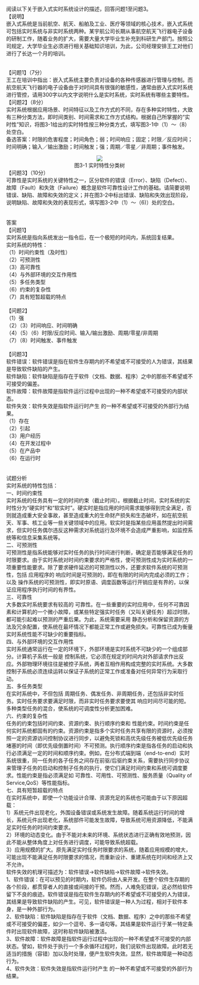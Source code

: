 <div class="detail lh2">阅读以下关于嵌入式实时系统设计的描述，回答问题1至问题3。<br/>
【说明】<br/>
嵌入式系统是当前航空、航天、船舶及工业、医疗等领域的核心技术，嵌入式系统可包括实时系统与非实时系统两种。某宇航公司长期从事航空航天飞行器电子设备的研制工作，随着业务的扩大，需要大量大学毕业生补充到科研生产部门。按照公司规定，大学毕业生必须进行相关基础知识培训，为此，公司经理安排王工对他们进行了长达一个月的培训。 <br/><br/><p>
【问题1】（7分）<br/>
王工在培训中指出：嵌入式系统主要负责对设备的各种传感器进行管理与控制。而航空航天飞行器的电子设备由于对时间具有很强的敏感性，通常由嵌入式实时系统进行管控，请用300字以内文字说明什么是实时系统，实时系统有哪些主要特性。 <br/>
【问题2】（8分）<br/>
实时系统根据应用场景、时间特征以及工作方式的不同，存在多种实时特性，大致有三种分类方法，即时间类别、时间需求和工作方式结构。根据自己所掌握的“实时性”知识，将图3-1给出的实时特性按三种分类方式，填写图3-1中（1）～（8）处空白。<br/>
备选答案：时限的危害程度；时间角色；弱；时间响应；固定；时限／反应时间；时间明确；输入／输出激励；时间触发；强；周期／零星／非周期；事件触发。
</p><div style="text-align: center;">
<span lang="EN-US" mso-fareast-language:zh-cn="" new="" roman="" style="font-size:10.5pt;font-family:
" times=""><v:shapetype coordsize="21600,21600" filled="f" id="_x0000_t75" o:preferrelative="t" o:spt="75" path="m@4@5l@4@11@9@11@9@5xe" stroked="f">
<v:stroke join="">
<v:formulas>
<v:f eqn="if lineDrawn pixelLineWidth 0">
<v:f eqn="sum @0 1 0">
<v:f eqn="sum 0 0 @1">
<v:f eqn="prod @2 1 2">
<v:f eqn="prod @3 21600 pixelWidth">
<v:f eqn="prod @3 21600 pixelHeight">
<v:f eqn="sum @0 0 1">
<v:f eqn="prod @6 1 2">
<v:f eqn="prod @7 21600 pixelWidth">
<v:f eqn="sum @8 21600 0">
<v:f eqn="prod @7 21600 pixelHeight">
<v:f eqn="sum @10 21600 0">
</v:f></v:f></v:f></v:f></v:f></v:f></v:f></v:f></v:f></v:f></v:f></v:f></v:formulas>
<v:path gradientshapeok="t" o:connecttype="rect" o:extrusionok="f">
<o:lock aspectratio="t" v:ext="edit">
</o:lock></v:path></v:stroke></v:shapetype><v:shape id="_x0000_i1025" o:ole="" style="width:280.5pt;
 height:223.5pt" type="#_x0000_t75">
<v:imagedata o:title="" src="file:///C:\Users\ADMINI~1\AppData\Local\Temp\msohtmlclip1\01\clip_image001.emz">
</v:imagedata></v:shape></span>
<img src="https://img.kuaiwenyun.com/images/shiti/2022-06/127/agvxwKBFU0.png"/></div>
<div style="text-align: center;">
图3-1 实时特性分类树</div>
【问题3】（10分）<br/>
可靠性是实时系统的关键特性之一，区分软件的错误（Error）、缺陷（Defect）、故障（Fault）和失效（Failure）概念是软件可靠性设计工作的基础。请简要说明错误、缺陷、故障和失效的定义；并在图3-2中标出错误、缺陷和失效出现阶段，说明缺陷、故障和失效的表现形式，填写图3-2中（1）～（6)）处的空白。<br/><div style="text-align: center;"><img alt="" src="https://lstatic.xisaiwang.com/tiku/uploadfiles/2016-11/394bce15f3ae440a8eaac47b809ff006_.png"/></div><br/><br/>答案<br/>【问题1】<br/>
实时系统是指向系统发出一指令后，在一个极短的时间内，系统回复结果。<br/>
实时系统的特性：<br/>
（1）时间约束性（及时性）<br/>
（2）可预测性<br/>
（3）高可靠性<br/>
（4）与外部环境的交互作用性<br/>
（5）多任务类型<br/>
（6）约束的复杂性<br/>
（7）具有短暂超载的特点<br/>
<br/>
【问题2】<br/>
（1）强<br/>
（2）（3）时间响应、时间明确<br/>
（4）（5）（6）时限/反应时间、输入/输出激励、周期/零星/非周期<br/>
（7）（8）时间触发、事件触发<br/>
<br/>
【问题3】<br/>
软件错误：软件错误是指在软件生存期内的不希望或不可接受的人为错误，其结果是导致软件缺陷的产生。<br/>
软件缺陷：软件缺陷是指存在于软件（文档、数据、程序）之中的那些不希望或不可接受的偏差。<br/>
软件故障：软件故障是指软件运行过程中出现的一种不希望或不可接受的内部状态。<br/>
软件失效：软件失效是指软件运行时产生 的一种不希望或不可接受的外部行为结果。<br/>
（1）存在<br/>
（2）引起<br/>
（3）用户经历<br/>
（4）在开发过程中<br/>
（5）在产品中<br/>
（6）在运行时<br/><br/><br/>试题分析<br/>实时系统的特性包括：<br/>
一、时间约束性<br/>实时系统的任务具有一定的时间约束（截止时间）。根据截止时间，实时系统的实时性分为“硬实时”和“软实时”。硬实时是指应用的时间需求能够得到完全满足，否则就造成重大安全事故，甚至造成重大的生命财产损失和生态破坏，如在航空航天、军事、核工业等一些关键领域中的应用。软实时是指某些应用虽然提出时间需求，但实时任务偶尔违反这种需求对系统运行及环境不会造成严重影响，如监控系统等和信息采集系统等。<br/>
二、可预测性<br/>可预测性是指系统能够对实时任务的执行时间进行判断，确定是否能够满足任务的时限要求。由于实时系统对时间约束要求的严格性，使可预测性成为实时系统的一项重要性能要求。除了要求硬件延迟的可预测性以外，还要求软件系统的可预测性，包括 应用程序的 响应时间是可预测的，即在有限的时间内完成必须的工作；以及 操作系统的可预测性，即实时原语、调度函数等运行开销应是有界的，以保证应用程序执行时间的有界性。<br/>
三、可靠性<br/>大多数实时系统要求有较高的 可靠性。在一些重要的实时应用中，任何不可靠因素和计算机的一个微小故障，或某些特定强实时任务（又叫关键任务）超过时限，都可能引起难以预测的严重后果。为此，系统需要采用 静态分析和保留资源的方法及冗余配置，使系统在最坏情况下都能正常工作或避免损失。可靠性已成为衡量实时系统性能不可缺少的重要指标。<br/>
四、与外部环境的交互作用性<br/>实时系统通常运行在一定的环境下，外部环境是实时系统不可缺少的一个组成部分。计算机子系统一般是 控制系统，它必须在规定的时间内对外部请求作出反应。外部物理环境往往是被控子系统，两者互相作用构成完整的实时系统。大多数控制子系统必须连续运转以保证子系统的正常工作或准备对任何异常行为采取行动。<br/>
五、多任务类型<br/>在实时系统中，不但包括 周期任务、偶发任务、非周期任务，还包括非实时任务。实时任务要求要满足时限，而非实时任务要求要使其 响应时间尽可能的短。多种类型任务的混合，使系统的可调度性分析更加困难。<br/>
六、约束的复杂性<br/>任务的约束包括时间约束、资源约束、执行顺序约束和 性能约束。时间约束是任何实时系统都固有的约束。资源约束是指多个实时任务共享有限的资源时，必须按照一定的资源访问控制协议进行同步，以避免死锁和高优先级任务被低优先级任务堵塞的时间（即优先级倒置时间）不可预测。执行顺序约束是指各任务的启动和执行必须满足一定的时间和顺序约束。例如，在分布式端到端（end-to-end）实时系统很重，同一任务的各子任务之间存在前驱/后驱约束关系，需要执行同步协议来管理子任务的启动和控制子任务的执行，使它们满足时间约束和系统可调度要求。性能约束是指必须满足如 可靠性、可用性、可预测性、服务质量（Quality of Service,QoS）等性能指标。<br/>
七、具有短暂超载的特点<br/>在实时系统中，即使一个功能设计合理、资源充足的系统也可能由于以下原因超载：<br/>1）系统元件出现老化，外围设备错误或系统发生故障。随着系统运行时间的增长，系统元件出现老化，系统部件可能发生故障，导致系统可用资源降低，不能满足实时任务的时间约束要求。<br/>2）环境的动态变化。由于不能对未来的环境、系统状态进行正确有效地预测，因此不能从整体角度上对任务进行调度，可能导致系统超载。<br/>
3）应用规模的扩大。原先满足实时任务时限要求的系统，随着应用规模的增大，可能出现不能满足任务时限要求的情况，而重新设计、重建系统在时间和经济上又不允许。<br/>
 软件失效的机理可描述为：软件错误→软件缺陷→软件故障→软件失效。<br/>
1、软件错误：在可以预见的时期内，软件仍将由人来开发。在整个软件生存期的各个阶段，都贯穿者人的直接或间接的干预。然而，人难免犯错误，这必然给软件留下不良的痕迹。软件错误是指在软件生存期内的不希望或不可接受的人为错误，其结果是导致软件缺陷的产生。可见，软件错误是一种人为过程，相对于软件本身，是一种外部行为。<br/>
2、软件缺陷：软件缺陷是指存在于软件（文档、数据、程序）之中的那些不希望或不可接受的偏差，如少一个逗号、多一语句等。其结果是软件运行于某一特定条件时出现软件故障，这时称软件缺陷被激活。<br/>
3、软件故障：软件故障是指软件运行过程中出现的一种不希望或不可接受的内部状态。譬如，软件处于执行一个多余循环过程时，我们说软件出现故障。此时若无适当的措施（容错）加以及时处理，便产生软件失效。显然，软件故障是一种动态行为。<br/>
4、软件失效：软件失效是指软件运行时产生 的一种不希望或不可接受的外部行为结果。<br/></div>
